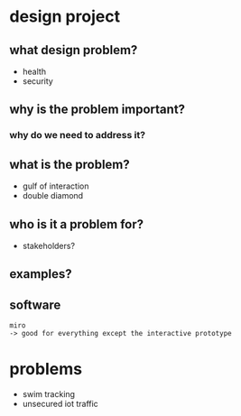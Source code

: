 # design project
## what design problem?
- health
- security

## why is the problem important?
### why do we need to address it?

## what is the problem?
- gulf of interaction
- double diamond

## who is it a problem for?
- stakeholders?

## examples?



## software
    miro
    -> good for everything except the interactive prototype





# problems
- swim tracking
- unsecured iot traffic